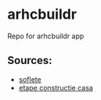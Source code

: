 # arhcbuildr
Repo for arhcbuildr app

## Sources:

* [soflete](https://soflete.ro/)
* [etape constructie casa](http://midarhitectura.ro/etape-constructie-casa/)
